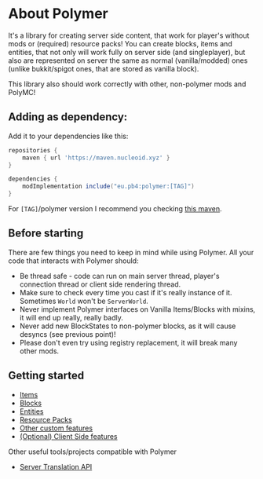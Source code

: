 # About Polymer
It's a library for creating server side content, that work for player's without mods or (required) resource packs!
You can create blocks, items and entities, that not only will work fully on server side (and singleplayer), but also
are represented on server the same as normal (vanilla/modded) ones (unlike bukkit/spigot ones, that are stored as vanilla block).

This library also should work correctly with other, non-polymer mods and PolyMC!

## Adding as dependency:
Add it to your dependencies like this:

```groovy
repositories {
	maven { url 'https://maven.nucleoid.xyz' }
}

dependencies {
	modImplementation include("eu.pb4:polymer:[TAG]")
}
```

For `[TAG]`/polymer version I recommend you checking [this maven](https://maven.nucleoid.xyz/eu/pb4/polymer/).

## Before starting
There are few things you need to keep in mind while using Polymer. 
All your code that interacts with Polymer should:

* Be thread safe - code can run on main server thread, player's connection thread 
  or client side rendering thread.
* Make sure to check every time you cast if it's really instance of it. Sometimes `World` won't be `ServerWorld`.
* Never implement Polymer interfaces on Vanilla Items/Blocks with mixins, it will end up really, really badly.
* Never add new BlockStates to non-polymer blocks, as it will cause desyncs (see previous point)!
* Please don't even try using registry replacement, it will break many other mods.

## Getting started

* [Items](/polymer/items)
* [Blocks](/polymer/blocks)
* [Entities](/polymer/entities)
* [Resource Packs](/polymer/resource-packs)
* [Other custom features](/polymer/other)
* [(Optional) Client Side features](/polymer/client-side)

Other useful tools/projects compatible with Polymer

* [Server Translation API](/other/server-translation-api)
